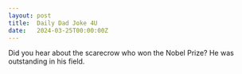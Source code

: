 ```yaml
---
layout: post
title:  Daily Dad Joke 4U
date:   2024-03-25T00:00:00Z
---
```

Did you hear about the scarecrow who won the Nobel Prize? He was outstanding in his field.
